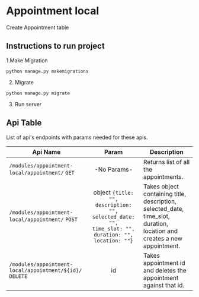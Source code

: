 # Appointment local

Create Appointment table 

## Instructions to run project
1.Make Migration
```
python manage.py makemigrations

```
2. Migrate
```
python manage.py migrate
```
3. Run server

## Api Table
List of api's endpoints with params needed for these apis.

| Api Name                                 | Param              | Description                               |
| -----------------------------------------|:------------------:|-------------------------------------------|
| `/modules/appointment-local/appointment/` ` GET `| -No Params-| Returns list of all the appointments.|
| `/modules/appointment-local/appointment/` ` POST ` | object    ` {title: "", description: "", selected_date: "",   time_slot: "", duration: "", location: ""} `|Takes object containing title, description, selected_date, time_slot, duration, location and creates a new appointment. |
| `/modules/appointment-local/appointment/${id}/` ` DELETE `| id |Takes appointment id and deletes the appointment against that id. |